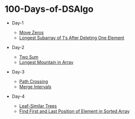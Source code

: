 # 100-Days-of-DSAlgo

- Day-1

  - [Move Zeros](https://leetcode.com/problems/move-zeroes/)
  - [Longest Subarray of 1's After Deleting One Element](https://leetcode.com/problems/longest-subarray-of-1s-after-deleting-one-element/)

- Day-2

  - [Two Sum](https://leetcode.com/problems/two-sum/)
  - [Longest Mountain in Array](https://leetcode.com/problems/longest-mountain-in-array/)

- Day-3

  - [Path Crossing](https://leetcode.com/problems/path-crossing/)
  - [Merge Intervals](https://leetcode.com/problems/merge-intervals/)

- Day-4

  - [Leaf-Similar Trees](https://leetcode.com/problems/leaf-similar-trees/)
  - [Find First and Last Position of Element in Sorted Array](https://leetcode.com/problems/find-first-and-last-position-of-element-in-sorted-array/)
